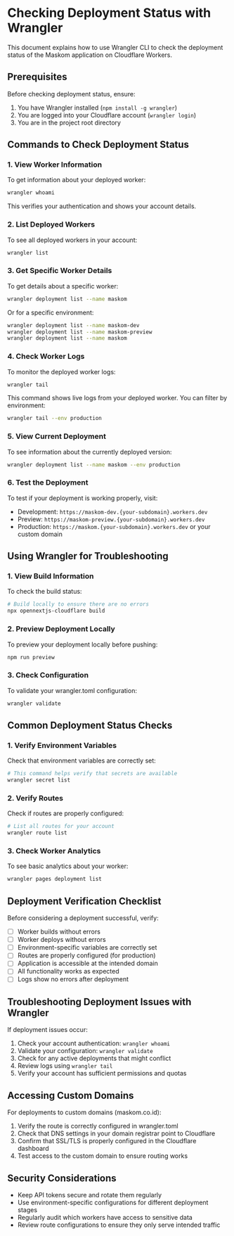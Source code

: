 # Checking Deployment Status with Wrangler

This document explains how to use Wrangler CLI to check the deployment status of the Maskom application on Cloudflare Workers.

## Prerequisites

Before checking deployment status, ensure:

1. You have Wrangler installed (`npm install -g wrangler`)
2. You are logged into your Cloudflare account (`wrangler login`)
3. You are in the project root directory

## Commands to Check Deployment Status

### 1. View Worker Information

To get information about your deployed worker:

```bash
wrangler whoami
```

This verifies your authentication and shows your account details.

### 2. List Deployed Workers

To see all deployed workers in your account:

```bash
wrangler list
```

### 3. Get Specific Worker Details

To get details about a specific worker:

```bash
wrangler deployment list --name maskom
```

Or for a specific environment:

```bash
wrangler deployment list --name maskom-dev
wrangler deployment list --name maskom-preview
wrangler deployment list --name maskom
```

### 4. Check Worker Logs

To monitor the deployed worker logs:

```bash
wrangler tail
```

This command shows live logs from your deployed worker. You can filter by environment:

```bash
wrangler tail --env production
```

### 5. View Current Deployment

To see information about the currently deployed version:

```bash
wrangler deployment list --name maskom --env production
```

### 6. Test the Deployment

To test if your deployment is working properly, visit:

- Development: `https://maskom-dev.{your-subdomain}.workers.dev`
- Preview: `https://maskom-preview.{your-subdomain}.workers.dev`
- Production: `https://maskom.{your-subdomain}.workers.dev` or your custom domain

## Using Wrangler for Troubleshooting

### 1. View Build Information

To check the build status:

```bash
# Build locally to ensure there are no errors
npx opennextjs-cloudflare build
```

### 2. Preview Deployment Locally

To preview your deployment locally before pushing:

```bash
npm run preview
```

### 3. Check Configuration

To validate your wrangler.toml configuration:

```bash
wrangler validate
```

## Common Deployment Status Checks

### 1. Verify Environment Variables

Check that environment variables are correctly set:

```bash
# This command helps verify that secrets are available
wrangler secret list
```

### 2. Verify Routes

Check if routes are properly configured:

```bash
# List all routes for your account
wrangler route list
```

### 3. Check Worker Analytics

To see basic analytics about your worker:

```bash
wrangler pages deployment list
```

## Deployment Verification Checklist

Before considering a deployment successful, verify:

- [ ] Worker builds without errors
- [ ] Worker deploys without errors
- [ ] Environment-specific variables are correctly set
- [ ] Routes are properly configured (for production)
- [ ] Application is accessible at the intended domain
- [ ] All functionality works as expected
- [ ] Logs show no errors after deployment

## Troubleshooting Deployment Issues with Wrangler

If deployment issues occur:

1. Check your account authentication: `wrangler whoami`
2. Validate your configuration: `wrangler validate`
3. Check for any active deployments that might conflict
4. Review logs using `wrangler tail`
5. Verify your account has sufficient permissions and quotas

## Accessing Custom Domains

For deployments to custom domains (maskom.co.id):

1. Verify the route is correctly configured in wrangler.toml
2. Check that DNS settings in your domain registrar point to Cloudflare
3. Confirm that SSL/TLS is properly configured in the Cloudflare dashboard
4. Test access to the custom domain to ensure routing works

## Security Considerations

- Keep API tokens secure and rotate them regularly
- Use environment-specific configurations for different deployment stages
- Regularly audit which workers have access to sensitive data
- Review route configurations to ensure they only serve intended traffic